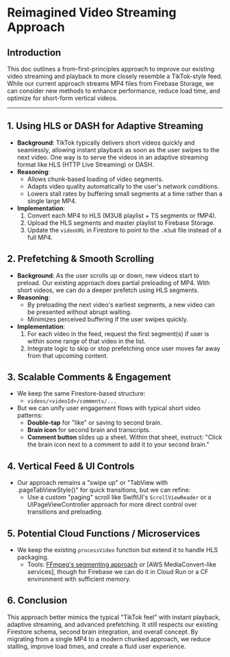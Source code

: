 # Reimagined Video Streaming Approach

## Introduction
This doc outlines a from-first-principles approach to improve our existing video streaming and playback to more closely resemble a TikTok-style feed. While our current approach streams MP4 files from Firebase Storage, we can consider new methods to enhance performance, reduce load time, and optimize for short-form vertical videos.

---

## 1. Using HLS or DASH for Adaptive Streaming
- **Background**: TikTok typically delivers short videos quickly and seamlessly, allowing instant playback as soon as the user swipes to the next video. One way is to serve the videos in an adaptive streaming format like HLS (HTTP Live Streaming) or DASH.
- **Reasoning**:
  - Allows chunk-based loading of video segments.
  - Adapts video quality automatically to the user's network conditions.
  - Lowers stall rates by buffering small segments at a time rather than a single large MP4.
- **Implementation**:
  1. Convert each MP4 to HLS (M3U8 playlist + TS segments or fMP4).
  2. Upload the HLS segments and master playlist to Firebase Storage.
  3. Update the `videoURL` in Firestore to point to the `.m3u8` file instead of a full MP4.

## 2. Prefetching & Smooth Scrolling
- **Background**: As the user scrolls up or down, new videos start to preload. Our existing approach does partial preloading of MP4. With short videos, we can do a deeper prefetch using HLS segments.
- **Reasoning**:
  - By preloading the next video's earliest segments, a new video can be presented without abrupt waiting.
  - Minimizes perceived buffering if the user swipes quickly.
- **Implementation**:
  1. For each video in the feed, request the first segment(s) if user is within some range of that video in the list.
  2. Integrate logic to skip or stop prefetching once user moves far away from that upcoming content.

## 3. Scalable Comments & Engagement
- We keep the same Firestore-based structure:
  - `videos/<videoId>/comments/...`
- But we can unify user engagement flows with typical short video patterns:
  - **Double-tap** for "like" or saving to second brain.
  - **Brain icon** for second brain and transcripts.
  - **Comment button** slides up a sheet. Within that sheet, instruct: "Click the brain icon next to a comment to add it to your second brain."

## 4. Vertical Feed & UI Controls
- Our approach remains a "swipe up" or "TabView with .pageTabViewStyle()" for quick transitions, but we can refine:
  - Use a custom "paging" scroll like SwiftUI's `ScrollViewReader` or a UIPageViewController approach for more direct control over transitions and preloading.

## 5. Potential Cloud Functions / Microservices
- We keep the existing `processVideo` function but extend it to handle HLS packaging. 
  - Tools: [FFmpeg's segmenting approach](https://ffmpeg.org/ffmpeg.html#Main-options) or [AWS MediaConvert-like services], though for Firebase we can do it in Cloud Run or a CF environment with sufficient memory.

## 6. Conclusion
This approach better mimics the typical "TikTok feel" with instant playback, adaptive streaming, and advanced prefetching. It still respects our existing Firestore schema, second brain integration, and overall concept. By migrating from a single MP4 to a modern chunked approach, we reduce stalling, improve load times, and create a fluid user experience. 